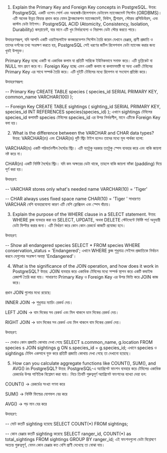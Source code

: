 1. Explain the Primary Key and Foreign Key concepts in PostgreSQL.
উত্তর:
PostgreSQL একটি ওপেন সোর্স এবং অবজেক্ট-রিলেশনাল ডেটাবেস ম্যানেজমেন্ট সিস্টেম (ORDBMS)। এটি অনেক উন্নত ফিচার প্রদান করে যেমন ট্রানজ্যাকশন ম্যানেজমেন্ট, ভিউস, ট্রিগারস, স্টোরড প্রসিডিউরস, এবং কাস্টম ডেটা টাইপস। PostgreSQL ACID (Atomicity, Consistency, Isolation, Durability) কমপ্লায়েন্ট, যার মানে এটি খুব নির্ভরযোগ্য ও নিরাপদ ডেটা স্টোর করতে পারে।

উদাহরণস্বরূপ, যদি আপনি একটি ওয়াইল্ডলাইফ কনজারভেশন সিস্টেম তৈরি করেন যেখানে রেঞ্জার, প্রাণী প্রজাতি ও তাদের দর্শনের তথ্য সংরক্ষণ করতে হয়, PostgreSQL সেই ধরণের জটিল রিলেশনাল ডেটা ম্যানেজ করার জন্য খুবই উপযুক্ত।

Primary Key হচ্ছে একটি বা একাধিক কলাম যা প্রতিটি সারিকে ইউনিকভাবে সনাক্ত করে। এটি ডুপ্লিকেট বা NULL মান গ্রহণ করে না।
Foreign Key হচ্ছে এমন একটি কলাম বা কলামসমষ্টি যা অন্য একটি টেবিলের Primary Key এর সাথে সম্পর্ক তৈরি করে। এটি দুইটি টেবিলের মধ্যে রিলেশন বা সংযোগ প্রতিষ্ঠা করে।

উদাহরণস্বরূপ:

-- Primary Key
CREATE TABLE species (
    species_id SERIAL PRIMARY KEY,
    common_name VARCHAR(100)
);

-- Foreign Key
CREATE TABLE sightings (
    sighting_id SERIAL PRIMARY KEY,
    species_id INT REFERENCES species(species_id)
);
এখানে sightings টেবিলের species_id কলামটি species টেবিলের species_id এর উপর নির্ভরশীল, মানে এটিকে Foreign Key বলা হয়।

2. What is the difference between the VARCHAR and CHAR data types?
উত্তর:
VARCHAR(n) এবং CHAR(n) দুটি স্ট্রিং টাইপ হলেও তাদের মধ্যে মূল পার্থক্য হলো:

VARCHAR(n) একটি পরিবর্তনশীল দৈর্ঘ্যের স্ট্রিং। এটি যতটুকু দরকার ততটুকু স্পেস ব্যবহার করে এবং বাকি জায়গা নষ্ট করে না।

CHAR(n) একটি নির্দিষ্ট দৈর্ঘ্যের স্ট্রিং। যদি কম অক্ষরের ডেটা থাকে, তাহলে বাকি জায়গা ফাঁকা (padding) দিয়ে পূর্ণ করা হয়।

উদাহরণ:

-- VARCHAR stores only what's needed
name VARCHAR(10) = 'Tiger' 

-- CHAR always uses fixed space
name CHAR(10) = 'Tiger     ' 
সাধারণত VARCHAR বেশি ব্যবহারযোগ্য কারণ এটি বেশি ফ্লেক্সিবল এবং স্পেস বাঁচায়।

3. Explain the purpose of the WHERE clause in a SELECT statement.
উত্তর:
WHERE ক্লজ ব্যবহার করা হয় SELECT, UPDATE, অথবা DELETE স্টেটমেন্টে নির্দিষ্ট শর্ত অনুযায়ী ডেটা ফিল্টার করার জন্য। এটি নির্ধারণ করে কোন কোন রেকর্ডে কাজটি প্রযোজ্য হবে।

উদাহরণ:

-- Show all endangered species
SELECT * FROM species
WHERE conservation_status = 'Endangered';
এখানে WHERE ক্লজ শুধুমাত্র সেইসব প্রজাতিকে নির্বাচন করবে যেগুলোর সংরক্ষণ অবস্থা 'Endangered'।

4. What is the significance of the JOIN operation, and how does it work in PostgreSQL?
উত্তর:
JOIN ব্যবহার করে একাধিক টেবিলের মধ্যে সম্পর্ক স্থাপন করে একটি কম্বাইন্ড রেজাল্ট তৈরি করা যায়। সাধারণত Primary Key ও Foreign Key এর উপর ভিত্তি করে JOIN কাজ করে।

প্রধান JOIN গুলোর মধ্যে রয়েছে:

INNER JOIN → শুধুমাত্র ম্যাচিং রেকর্ড দেয়।

LEFT JOIN → বাম দিকের সব রেকর্ড এবং মিল থাকলে ডান দিকের রেকর্ড দেয়।

RIGHT JOIN → ডান দিকের সব রেকর্ড এবং মিল থাকলে বাম দিকের রেকর্ড দেয়।

উদাহরণ:

-- দেখাও কোন প্রজাতি কোথায় দেখা গেছে
SELECT s.common_name, g.location
FROM species s
JOIN sightings g ON s.species_id = g.species_id;
এখানে species ও sightings টেবিল একসাথে যুক্ত করে প্রতিটি প্রজাতি কোথায় দেখা গেছে তা দেখানো হয়েছে।

5. How can you calculate aggregate functions like COUNT(), SUM(), and AVG() in PostgreSQL?
উত্তর:
PostgreSQL-এ অ্যাগ্রিগেট ফাংশন ব্যবহার করে টেবিলের একাধিক রেকর্ডের উপর গাণিতিক বিশ্লেষণ করা যায়। নিচে তিনটি গুরুত্বপূর্ণ অ্যাগ্রিগেট ফাংশনের ব্যাখ্যা দেয়া হল:

COUNT() → রেকর্ডের সংখ্যা গণনা করে

SUM() → নির্দিষ্ট ফিল্ডের যোগফল বের করে

AVG() → গড় মান বের করে

উদাহরণ:

-- মোট কতটি sighting হয়েছে
SELECT COUNT(*) FROM sightings;

-- কোন রেঞ্জার কতটি sighting করেছে
SELECT ranger_id, COUNT(*) as total_sightings
FROM sightings
GROUP BY ranger_id;
এই ফাংশনগুলো ডেটা বিশ্লেষণে অত্যন্ত গুরুত্বপূর্ণ, যেমন কোন রেঞ্জার কত বেশি প্রাণী দেখেছে তা বোঝা যায়।



